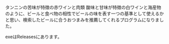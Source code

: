タンニンの苦味が特徴の赤ワインと肉類
酸味と甘味が特徴の白ワインと海産物のように、ビールと食べ物の相性でビールの味を表す一つの基準として使えるかと思い、検索したビールに合うおつまみを推薦してくれるプログラムになりました。

exeはReleasesにあります。
